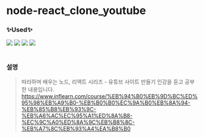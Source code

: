 # node-react_clone_youtube

<h3>✨Used✨</h3>
<div>
  <img src="https://img.shields.io/badge/Node.js-339933?style=for-the-badge&logo=Node.js&logoColor=white"/>
  <img src="https://img.shields.io/badge/React-61DAFB?style=for-the-badge&logo=React&logoColor=white"/>
  <img src="https://img.shields.io/badge/AntDesign-0170FE?style=for-the-badge&logo=AntDesign&logoColor=white"/>
  <img src="https://img.shields.io/badge/MongoDB-47A248?style=for-the-badge&logo=MongoDB&logoColor=white"/>
</div>
<br/>

### 설명
> 따라하며 배우는 노드, 리액트 시리즈 - 유튜브 사이트 만들기 인강을 듣고 공부한 내용입니다.
> https://www.inflearn.com/course/%EB%94%B0%EB%9D%BC%ED%95%98%EB%A9%B0-%EB%B0%B0%EC%9A%B0%EB%8A%94-%EB%85%B8%EB%93%9C-%EB%A6%AC%EC%95%A1%ED%8A%B8-%EC%9C%A0%ED%8A%9C%EB%B8%8C-%EB%A7%8C%EB%93%A4%EA%B8%B0


